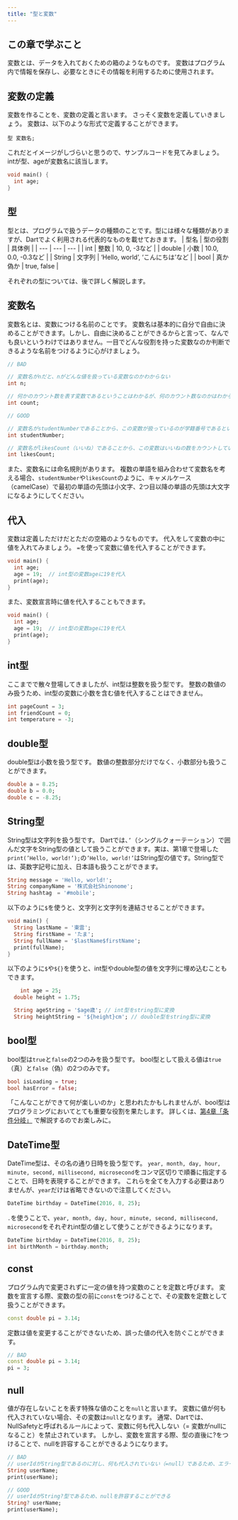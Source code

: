 ```yaml
---
title: "型と変数"
---
```


## この章で学ぶこと
変数とは、データを入れておくための箱のようなものです。
変数はプログラム内で情報を保存し、必要なときにその情報を利用するために使用されます。

## 変数の定義
変数を作ることを、変数の定義と言います。
さっそく変数を定義していきましょう。
変数は、以下のような形式で定義することができます。
```
型 変数名;
```

これだとイメージがしづらいと思うので、サンプルコードを見てみましょう。
intが型、ageが変数名に該当します。
```dart
void main() {
  int age;
}
```

## 型
型とは、プログラムで扱うデータの種類のことです。型には様々な種類がありますが、Dartでよく利用される代表的なものを載せておきます。
| 型名 | 型の役割 | 具体例 |
| --- | --- | --- |
| int | 整数 | 10, 0, -3など |
| double | 小数 | 10.0, 0.0, -0.3など |
| String | 文字列 | ‘Hello, world’, ‘こんにちは’など |
| bool | 真か偽か | true, false |

それぞれの型については、後で詳しく解説します。
## 変数名
変数名とは、変数につける名前のことです。
変数名は基本的に自分で自由に決めることができます。しかし、自由に決めることができるからと言って、なんでも良いというわけではありません。一目でどんな役割を持った変数なのか判断できるような名前をつけるように心がけましょう。
```dart
// BAD

// 変数名がnだと、nがどんな値を扱っている変数なのかわからない
int n;

// 何かのカウント数を表す変数であるということはわかるが、何のカウント数なのかはわからない
int count;
```

```dart
// GOOD

// 変数名がstudentNumberであることから、この変数が扱っているのが学籍番号であるということがわかる
int studentNumber;

// 変数名がlikesCount（いいね）であることから、この変数はいいねの数をカウントしていることがわかる
int likesCount;
```
また、変数名には命名規則があります。
複数の単語を組み合わせて変数名を考える場合、`studentNumber`や`likesCount`のように、キャメルケース（camelCase）で最初の単語の先頭は小文字、2つ目以降の単語の先頭は大文字になるようにしてください。

## 代入
変数は定義しただけだとただの空箱のようなものです。
代入をして変数の中に値を入れてみましょう。
`=`を使って変数に値を代入することができます。
```dart
void main() {
  int age;
  age = 19;  // int型の変数ageに19を代入
  print(age);
}
```

また、変数宣言時に値を代入することもできます。
```dart
void main() {
  int age;
  age = 19;  // int型の変数ageに19を代入
  print(age);
}
```

## int型
ここまでで散々登場してきましたが、int型は整数を扱う型です。
整数の数値のみ扱うため、int型の変数に小数を含む値を代入することはできません。
```dart
int pageCount = 3;
int friendCount = 0;
int temperature = -3;
```

## double型
double型は小数を扱う型です。
数値の整数部分だけでなく、小数部分も扱うことができます。
```dart
double a = 8.25;
double b = 0.0;
double c = -8.25;
```

## String型
String型は文字列を扱う型です。
Dartでは、`’`（シングルクォーテーション）で囲んだ文字をString型の値として扱うことができます。実は、第1章で登場した`print(’Hello, world!’);`の`’Hello, world!’`はString型の値です。String型では、英数字記号に加え、日本語も扱うことができます。
```dart
String message = 'Hello, world!';
String companyName = '株式会社Shinonome';
String hashtag　= '#mobile';
```
以下のように`$`を使うと、文字列と文字列を連結させることができます。
```dart
void main() {
  String lastName = '東雲';
  String firstName = 'たま';
  String fullName = '$lastName$firstName';
  print(fullName);
}
```

以下のように`$`や`${}`を使うと、int型やdouble型の値を文字列に埋め込むこともできます。
```dart
	int age = 25;
  double height = 1.75;

  String ageString = '$age歳'; // int型をstring型に変換
  String heightString = '${height}cm'; // double型をstring型に変換
```

## bool型
bool型は`true`と`false`の2つのみを扱う型です。
bool型として扱える値は`true`（真）と`false`（偽）の2つのみです。
```dart
bool isLoading = true;
bool hasError = false;
```
「こんなことができて何が楽しいのか」と思われたかもしれませんが、bool型はプログラミングにおいてとても重要な役割を果たします。
詳しくは、[第4章「条件分岐」](https://www.notion.so/4-8929e84f6434447f87e5e04aa921133e?pvs=21) で解説するのでお楽しみに。

## DateTime型
DateTime型は、その名の通り日時を扱う型です。
`year, month, day, hour, minute, second, millisecond, microsecond`をコンマ区切りで順番に指定することで、日時を表現することができます。
これらを全てを入力する必要はありませんが、`year`だけは省略できないので注意してください。
```dart
DateTime birthday = DateTime(2016, 8, 25);
```
`.`を使うことで、`year, month, day, hour, minute, second, millisecond, microsecond`をそれぞれint型の値として使うことができるようになります。
```dart
DateTime birthday = DateTime(2016, 8, 25);
int birthMonth = birthday.month;
```

## const
プログラム内で変更されずに一定の値を持つ変数のことを定数と呼びます。
変数を宣言する際、変数の型の前に`const`をつけることで、その変数を定数として扱うことができます。
```dart
const double pi = 3.14;
```
定数は値を変更することができないため、誤った値の代入を防ぐことができます。
```dart
// BAD
const double pi = 3.14;
pi = 3;
```

## null
値が存在しないことを表す特殊な値のことを`null`と言います。
変数に値が何も代入されていない場合、その変数は`null`となります。
通常、Dartでは、NullSafetyと呼ばれるルールによって、変数に何も代入しない（= 変数がnullになること）を禁止されています。
しかし、変数を宣言する際、型の直後に?をつけることで、nullを許容することができるようになります。
```dart
// BAD
// userIdがString型であるのに対し、何も代入されていない（=null）であるため、エラーが発生する。
String userName;
print(userName);

// GOOD
// userIdがString?型であるため、nullを許容することができる
String? userName;
print(userName);
```
